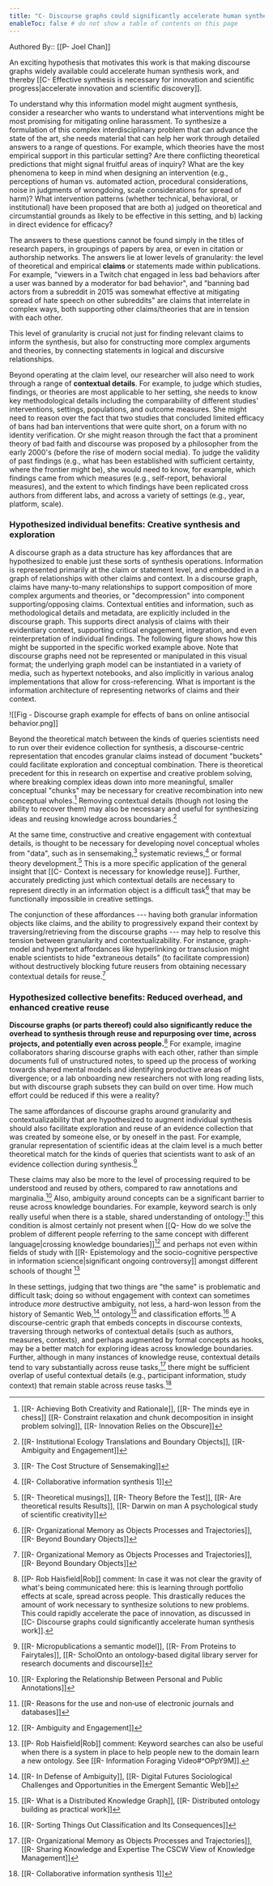 ```yaml
---
title: "C- Discourse graphs could significantly accelerate human synthesis work"
enableToc: false # do not show a table of contents on this page
---
```

Authored By:: [[P- Joel Chan]]

An exciting hypothesis that motivates this work is that making discourse graphs widely available could accelerate human synthesis work, and thereby [[C- Effective synthesis is necessary for innovation and scientific progress|accelerate innovation and scientific discovery]].

To understand why this information model might augment synthesis, consider a researcher who wants to understand what interventions might be most promising for mitigating online harassment. To synthesize a formulation of this complex interdisciplinary problem that can advance the state of the art, she needs material that can help her work through detailed answers to a range of questions. For example, which theories have the most empirical support in this particular setting? Are there conflicting theoretical predictions that might signal fruitful areas of inquiry? What are the key phenomena to keep in mind when designing an intervention (e.g., perceptions of human vs. automated action, procedural considerations, noise in judgments of wrongdoing, scale considerations for spread of harm)? What intervention patterns (whether technical, behavioral, or institutional) have been proposed that are both a) judged on theoretical and circumstantial grounds as likely to be effective in this setting, and b) lacking in direct evidence for efficacy?

The answers to these questions cannot be found simply in the titles of research papers, in groupings of papers by area, or even in citation or authorship networks. The answers lie at lower levels of granularity: the level of theoretical and empirical **claims** or statements made within publications. For example, "viewers in a Twitch chat engaged in less bad behaviors after a user was banned by a moderator for bad behavior", and "banning bad actors from a subreddit in 2015 was somewhat effective at mitigating spread of hate speech on other subreddits" are claims that interrelate in complex ways, both supporting other claims/theories that are in tension with each other. 

This level of granularity is crucial not just for finding relevant claims to inform the synthesis, but also for constructing more complex arguments and theories, by connecting statements in logical and discursive relationships. 

Beyond operating at the claim level, our researcher will also need to work through a range of **contextual details**. For example, to judge which studies, findings, or theories are most applicable to her setting, she needs to know key methodological details including the comparability of different studies' interventions, settings, populations, and outcome measures. She might need to reason over the fact that two studies that concluded limited efficacy of bans had ban interventions that were quite short, on a forum with no identity verification. Or she might reason through the fact that a prominent theory of bad faith and discourse was proposed by a philosopher from the early 2000's (before the rise of modern social media). To judge the validity of past findings (e.g., what has been established with sufficient certainty, where the frontier might be), she would need to know, for example, which findings came from which measures (e.g., self-report, behavioral measures), and the extent to which findings have been replicated cross authors from different labs, and across a variety of settings (e.g., year, platform, scale).

### Hypothesized individual benefits: Creative synthesis and exploration

A discourse graph as a data structure has key affordances that are hypothesized to enable just these sorts of synthesis operations. Information is represented primarily at the claim or statement level, and embedded in a graph of relationships with other claims and context. In a discourse graph, claims have many-to-many relationships to support composition of more complex arguments and theories, or "decompression" into component supporting/opposing claims. Contextual entities and information, such as methodological details and metadata, are explicitly included in the discourse graph. This supports direct analysis of claims with their evidentiary context, supporting critical engagement, integration, and even reinterpretation of individual findings. The following figure shows how this might be supported in the specific worked example above. Note that discourse graphs need not be represented or manipulated in this visual format; the underlying graph model can be instantiated in a variety of media, such as hypertext notebooks, and also implicitly in various analog implementations that allow for cross-referencing. What is important is the information architecture of representing networks of claims and their context.

![[Fig - Discourse graph example for effects of bans on online antisocial behavior.png]]

Beyond the theoretical match between the kinds of queries scientists need to run over their evidence collection for synthesis, a discourse-centric representation that encodes granular claims instead of document "buckets" could facilitate exploration and conceptual combination. There is theoretical precedent for this in research on expertise and creative problem solving, where breaking complex ideas down into more meaningful, smaller conceptual "chunks" may be necessary for creative recombination into new conceptual wholes.[^1] Removing contextual details (though not losing the ability to recover them) may also be necessary and useful for synthesizing ideas and reusing knowledge across boundaries.[^2] 

At the same time, constructive and creative engagement with contextual details, is thought to be necessary for developing novel conceptual wholes from "data", such as in sensemaking,[^3] systematic reviews,[^4] or formal theory development.[^5] This is a more specific application of the general insight that [[C- Context is necessary for knowledge reuse]]. Further, accurately predicting just which contextual details are necessary to represent directly in an information object is a difficult task[^6] that may be functionally impossible in creative settings.

The conjunction of these affordances --- having both granular information objects like claims, and the ability to progressively expand their context by traversing/retrieving from the discourse graphs --- may help to resolve this tension between granularity and contextualizability. For instance, graph-model and hypertext affordances like hyperlinking or transclusion might enable scientists to hide "extraneous details" (to facilitate compression) without destructively blocking future reusers from obtaining necessary contextual details for reuse.[^6] 

### Hypothesized collective benefits: Reduced overhead, and enhanced creative reuse

**Discourse graphs (or parts thereof) could also significantly reduce the overhead to synthesis through reuse and repurposing over time, across projects, and potentially even across people.**[^7] For example, imagine collaborators sharing discourse graphs with each other, rather than simple documents full of unstructured notes, to speed up the process of working towards shared mental models and identifying productive areas of divergence; or a lab  onboarding new researchers not with long reading lists, but with discourse graph subsets they can build on over time. How much effort could be reduced if this were a reality?
 
The same affordances of discourse graphs around granularity and contextualizability that are hypothesized to augment individual synthesis should also facilitate exploration and reuse of an evidence collection that was created by someone else, or by oneself in the past. For example, granular representation of scientific ideas at the claim level is a much better theoretical match for the kinds of queries that scientists want to ask of an evidence collection during synthesis.[^8]

These claims may also be more to the level of processing required to be understood and reused by others, compared to raw annotations and marginalia.[^9] Also, ambiguity around concepts can be a significant barrier to reuse across knowledge boundaries. For example, keyword search is only really useful when there is a stable, shared understanding of ontology:[^10] this condition is almost certainly not present when [[Q- How do we solve the problem of different people referring to the same concept with different language|crossing knowledge boundaries]][^11] and perhaps not even within fields of study with [[R- Epistemology and the socio-cognitive perspective in information science|significant ongoing controversy]] amongst different schools of thought [^12]

In these settings, judging that two things are "the same" is problematic and difficult task; doing so without engagement with context can sometimes introduce *more* destructive ambiguity, not less, a hard-won lesson from the history of Semantic Web,[^13] ontology[^14] and classification efforts.[^15] A discourse-centric graph that embeds concepts in discourse contexts, traversing through networks of contextual details (such as authors, measures, contexts), and perhaps augmented by formal concepts as hooks, may be a better match for exploring ideas across knowledge boundaries. Further, although in many instances of knowledge reuse, contextual details tend to vary substantially across reuse tasks,[^16] there might be sufficient overlap of useful contextual details (e.g., participant information, study context) that remain stable across reuse tasks.[^17] 


[^1]:  [[R- Achieving Both Creativity and Rationale]], [[R- The minds eye in chess]] [[R- Constraint relaxation and chunk decomposition in insight problem solving]], [[R- Innovation Relies on the Obscure]]
[^2]: [[R- Institutional Ecology Translations and Boundary Objects]], [[R- Ambiguity and Engagement]]
[^3]: [[R- The Cost Structure of Sensemaking]]
[^4]: [[R- Collaborative information synthesis 1]]
[^5]: [[R- Theoretical musings]], [[R- Theory Before the Test]], [[R- Are theoretical results Results]], [[R- Darwin on man A psychological study of scientific creativity]]
[^6]: [[R- Organizational Memory as Objects Processes and Trajectories]], [[R- Beyond Boundary Objects]]
[^7]: [[P- Rob Haisfield|Rob]] comment: In case it was not clear the gravity of what's being communicated here: this is learning through portfolio effects at scale, spread across people. This drastically reduces the amount of work necessary to synthesize solutions to new problems. This could rapidly accelerate the pace of innovation, as discussed in [[C- Discourse graphs could significantly accelerate human synthesis work]].

[^8]: [[R- Micropublications a semantic model]], [[R- From Proteins to Fairytales]],  [[R- ScholOnto an ontology-based digital library server for research documents and discourse]]
[^9]: [[R- Exploring the Relationship Between Personal and Public Annotations]]
[^10]: [[R- Reasons for the use and non‐use of electronic journals and databases]]
[^11]: [[R- Ambiguity and Engagement]]
[^12]:[[P- Rob Haisfield|Rob]] comment: Keyword searches can also be useful when there is a system in place to help people new to the domain learn a new ontology. See [[R- Information Foraging Video#^OPpY9M]].
[^13]: [[R- In Defense of Ambiguity]], [[R- Digital Futures Sociological Challenges and Opportunities in the Emergent Semantic Web]]
[^14]: [[R- What is a Distributed Knowledge Graph]], [[R- Distributed ontology building as practical work]]
[^15]: [[R- Sorting Things Out Classification and Its Consequences]]
[^16]: [[R- Organizational Memory as Objects Processes and Trajectories]], [[R- Sharing Knowledge and Expertise The CSCW View of Knowledge Management]]
[^17]: [[R- Collaborative information synthesis 1]]
